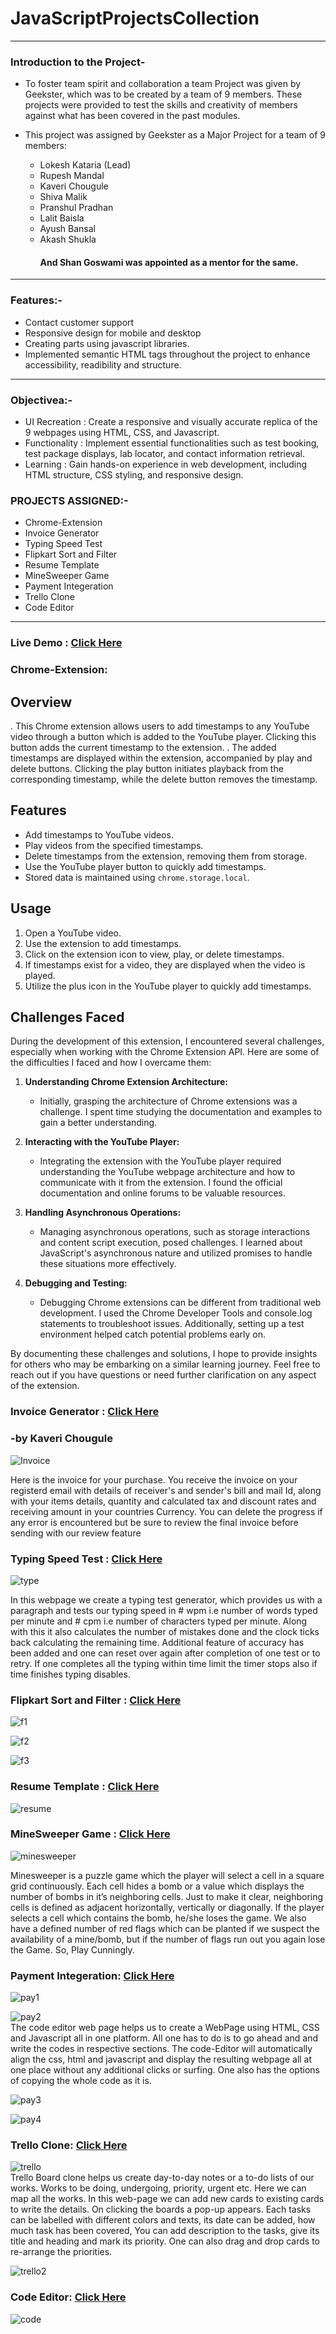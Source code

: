 # JavaScriptProjectsCollection

---

### Introduction to the Project- <br>
- To foster team spirit and collaboration a team Project was given by Geekster, which was to be created by a team of 9 members. These projects were provided to test the skills and creativity of members against what has been covered in the past modules.<br>
- This project was assigned by Geekster as a Major Project for a team of 9 members: <br>

  - Lokesh Kataria (Lead)<br>
  - Rupesh Mandal<br>
  - Kaveri Chougule <br>
  - Shiva Malik <br>
  - Pranshul Pradhan <br>
  - Lalit Baisla <br>
  - Ayush Bansal <br>
  - Akash Shukla <br>
    #### And Shan Goswami was appointed as a mentor for the same. <br>

---

### Features:- <br>
  - Contact customer support <br>
  - Responsive design for mobile and desktop <br>
  - Creating parts using javascript libraries. <br>
  - Implemented semantic HTML tags throughout the project to enhance accessibility, readibility and structure. <br>

---

### Objectivea:- <br>

  - UI Recreation : Create a responsive and visually accurate replica of the 9 webpages using HTML, CSS, and Javascript. <br>
  - Functionality : Implement essential functionalities such as test booking, test package displays, lab locator, and contact information retrieval. <br>
  - Learning : Gain hands-on experience in web development, including HTML structure, CSS styling, and responsive design. <br>

### PROJECTS ASSIGNED:- <br>
 - Chrome-Extension <br>
 - Invoice Generator <br>
 - Typing Speed Test <br>
 - Flipkart Sort and Filter <br>
 - Resume Template <br>
 - MineSweeper Game <br>
 - Payment Integeration <br>
 - Trello Clone <br>
 - Code Editor <br>

---
 
### Live Demo : <a href="https://lok-ii.github.io/JavaScriptProjectsCollection/"> Click Here </a>

### Chrome-Extension: 

## Overview

. This Chrome extension allows users to add timestamps to any YouTube video through a button which is added to the YouTube player. Clicking this button adds the current timestamp to the extension.
. The added timestamps are displayed within the extension, accompanied by play and delete buttons. Clicking the play button initiates playback from the corresponding timestamp, while the delete button removes the timestamp.

## Features

- Add timestamps to YouTube videos.
- Play videos from the specified timestamps.
- Delete timestamps from the extension, removing them from storage.
- Use the YouTube player button to quickly add timestamps.
- Stored data is maintained using `chrome.storage.local`.
  
## Usage

1. Open a YouTube video.
2. Use the extension to add timestamps.
3. Click on the extension icon to view, play, or delete timestamps.
4. If timestamps exist for a video, they are displayed when the video is played.
5. Utilize the plus icon in the YouTube player to quickly add timestamps.

## Challenges Faced

During the development of this extension, I encountered several challenges, especially when working with the Chrome Extension API. Here are some of the difficulties I faced and how I overcame them:

1. **Understanding Chrome Extension Architecture:**
   - Initially, grasping the architecture of Chrome extensions was a challenge. I spent time studying the documentation and examples to gain a better understanding.

2. **Interacting with the YouTube Player:**
   - Integrating the extension with the YouTube player required understanding the YouTube webpage architecture and how to communicate with it from the extension. I found the official documentation and online forums to be valuable resources.

3. **Handling Asynchronous Operations:**
   - Managing asynchronous operations, such as storage interactions and content script execution, posed challenges. I learned about JavaScript's asynchronous nature and utilized promises to handle these situations more effectively.

4. **Debugging and Testing:**
   - Debugging Chrome extensions can be different from traditional web development. I used the Chrome Developer Tools and console.log statements to troubleshoot issues. Additionally, setting up a test environment helped catch potential problems early on.

By documenting these challenges and solutions, I hope to provide insights for others who may be embarking on a similar learning journey. Feel free to reach out if you have questions or need further clarification on any aspect of the extension.


### Invoice Generator : <a href="https://lok-ii.github.io/JavaScriptProjectsCollection/Kaveri-Chougule/index.html"> Click Here </a>
### -by Kaveri Chougule

![Invoice](https://github.com/Lok-ii/JavaScriptProjectsCollection/assets/117883959/694c9193-326e-4c8a-9962-452c8387677d) <br>

Here is the invoice for your purchase. You receive the invoice on your registerd email with details of receiver's and sender's bill and mail Id, along with your items details, quantity and calculated tax and discount rates and receiving amount in your countries Currency. You can delete the progress if any error is encountered but be sure to review the final invoice before sending with our review feature <br>


### Typing Speed Test : <a href="https://lok-ii.github.io/JavaScriptProjectsCollection/Rupesh-Mandal/index.html"> Click Here </a>

![type](https://github.com/Lok-ii/JavaScriptProjectsCollection/assets/117883959/cab672a2-fa7a-48c4-8234-60c09d727fec) <br>

In this webpage we create a typing test generator, which provides us with a paragraph and tests our typing speed in # wpm i.e number of words typed per minute and  # cpm i.e number of characters typed per minute. Along with this it also calculates the number of mistakes done and the clock ticks back calculating the remaining time. Additional feature of accuracy has been added and one can reset over again after completion of one test or to retry. If one completes all the typing within time limit the timer stops also if time finishes typing disables. <br>

### Flipkart Sort and Filter : <a href="https://lok-ii.github.io/JavaScriptProjectsCollection/Flipkart/index.html"> Click Here </a>

![f1](https://github.com/Lok-ii/JavaScriptProjectsCollection/assets/117883959/22d8786e-9906-4035-813e-1727c9233946)

![f2](https://github.com/Lok-ii/JavaScriptProjectsCollection/assets/117883959/6e2fcf96-8b8c-4cb7-9346-6da579777a80)

![f3](https://github.com/Lok-ii/JavaScriptProjectsCollection/assets/117883959/afc73f8c-e7aa-4dab-88c3-87508b558e49)


### Resume Template : <a href="https://lok-ii.github.io/JavaScriptProjectsCollection/Ayush-Bansal/index.html"> Click Here </a>

![resume](https://github.com/Lok-ii/JavaScriptProjectsCollection/assets/117883959/ff1f4a41-3e4a-490e-941d-239c5be042b0)

### MineSweeper Game : <a href="https://lok-ii.github.io/JavaScriptProjectsCollection/Lalit-Baisla/minegame/index.html"> Click Here </a>

![minesweeper](https://github.com/Lok-ii/JavaScriptProjectsCollection/assets/117883959/0b9923e0-729a-4243-b934-b63fcd92a742) <br>

Minesweeper is a puzzle game which the player will select a cell in a square grid continuously. Each cell hides a bomb or a value which displays the number of bombs in it’s neighboring cells. Just to make it clear, neighboring cells is defined as adjacent horizontally, vertically or diagonally.
If the player selects a cell which contains the bomb, he/she loses the game. We also have a defined number of red flags which can be planted if we suspect the availability of a mine/bomb, but if the number of flags run out you again lose the Game. So, Play Cunningly. <br>

### Payment Integeration: <a href="https://lok-ii.github.io/JavaScriptProjectsCollection/Pranshul-Pradhan/index.html"> Click Here </a>

![pay1](https://github.com/Lok-ii/JavaScriptProjectsCollection/assets/117883959/2f27046e-5cb7-429a-b200-19a590ea4bbb)

![pay2](https://github.com/Lok-ii/JavaScriptProjectsCollection/assets/117883959/e9b0b477-ba7c-4517-ba7f-de79f5e2cad2) <br>
The code editor web page helps us to create a WebPage using HTML, CSS and Javascript all in one platform. All one has to do is to go ahead and and write the codes in respective sections. The code-Editor will automatically align the css, html and javascript and display the resulting webpage all at one place without any additional clicks or surfing. One also has the options of copying the whole code as it is. <br>

![pay3](https://github.com/Lok-ii/JavaScriptProjectsCollection/assets/117883959/90c6acd7-68f4-404a-ac6f-b1a7c4418659)

![pay4](https://github.com/Lok-ii/JavaScriptProjectsCollection/assets/117883959/81cf2b57-ba92-4621-93fc-5afda9a03ed9)

### Trello Clone: <a href="https://lok-ii.github.io/JavaScriptProjectsCollection/Akash-Shukla/index.html"> Click Here </a>

![trello](https://github.com/Lok-ii/JavaScriptProjectsCollection/assets/117883959/f8387c9f-7170-4960-ab14-34788a4453c2) <br>
Trello Board clone helps us create day-to-day notes or a to-do lists of our works. Works to be doing, undergoing, priority, urgent etc. Here we can map all the works. In this web-page we can add new cards to existing cards to write the details. On clicking the boards a pop-up appears. Each tasks can be labelled with different colors and texts, its date can be added, how much task has been covered, You can add description to the tasks, give its title and heading and mark its priority. One can also drag and drop cards to re-arrange the priorities. <br> 

![trello2](https://github.com/Lok-ii/JavaScriptProjectsCollection/assets/117883959/18f6c0b8-9cac-41d7-a4e4-9602659d04c0)


### Code Editor: <a href="https://lok-ii.github.io/JavaScriptProjectsCollection/Shiva-Malik/index.html"> Click Here </a>

![code](https://github.com/Lok-ii/JavaScriptProjectsCollection/assets/117883959/d39137df-4991-4470-97ad-e5754f3d0577)
